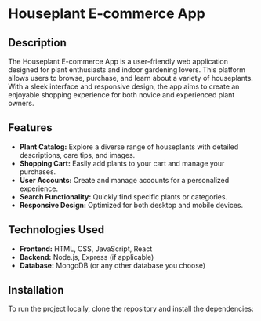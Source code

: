 
# Houseplant E-commerce App

## Description
The Houseplant E-commerce App is a user-friendly web application designed for plant enthusiasts and indoor gardening lovers. This platform allows users to browse, purchase, and learn about a variety of houseplants. With a sleek interface and responsive design, the app aims to create an enjoyable shopping experience for both novice and experienced plant owners.

## Features
- **Plant Catalog:** Explore a diverse range of houseplants with detailed descriptions, care tips, and images.
- **Shopping Cart:** Easily add plants to your cart and manage your purchases.
- **User Accounts:** Create and manage accounts for a personalized experience.
- **Search Functionality:** Quickly find specific plants or categories.
- **Responsive Design:** Optimized for both desktop and mobile devices.

## Technologies Used
- **Frontend:** HTML, CSS, JavaScript, React
- **Backend:** Node.js, Express (if applicable)
- **Database:** MongoDB (or any other database you choose)

## Installation
To run the project locally, clone the repository and install the dependencies:

```bash
